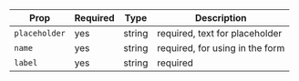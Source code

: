 | Prop          | Required | Type   | Description                     |
| ------------- | -------- | ------ | ------------------------------- |
| `placeholder` | yes      | string | required, text for placeholder  |
| `name`        | yes      | string | required, for using in the form |
| `label`       | yes      | string | required                        |
